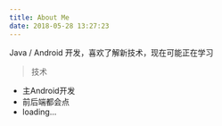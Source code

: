 ```yaml
---
title: About Me
date: 2018-05-28 13:27:23
---
```


Java / Android 开发，喜欢了解新技术，现在可能正在学习

> 技术

- 主Android开发
- 前后端都会点
- loading...

<!-- > 建站日志 -->

<!-- - 2017.2.11 建站，使用hexo-git插件部署在Github
- 2017.2.12 在阿里云买了域名zyhang.com，解析到Github
- 2017.5.28 迁移到Gitlab，改用gitlab-ci持续集成
- 2018.8.13 修复addthis显示位置错乱
- 2018.8.16 迁移到CVM，搭了Nginx、Jenkins
- 2018.8.27 修复分页addthis显示问题
- 2018.8.28 评论邮件提醒
- 2018.12.27 更新hexo、next，解决评论邮件发送问题
- 2019.1.10 改用outlook解决邮件发送冲突问题
- 2019.1.15 启动algolia搜索
- 2020.2.13 更新next -->